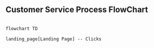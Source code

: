 
Customer Service Process FlowChart
---
```mermaid

flowchart TD

landing_page[Landing Page] -- Clicks 


```